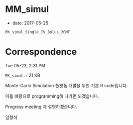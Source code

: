 # MM_simul

- date: 2017-05-25

`PK_simul_Single_IV_Bolus_2CMT`


# Correspondence

Tue 05-23, 2:31 PM

`PK_simul.r` 21 KB

Monte-Carlo Simulation 플뢧폼 개발을 위한 기본 R code입니다.

이를 바탕으로 programming해 나가면 되겠습니다.

Progress meeting 때 설명하겠습니다.

임형석
